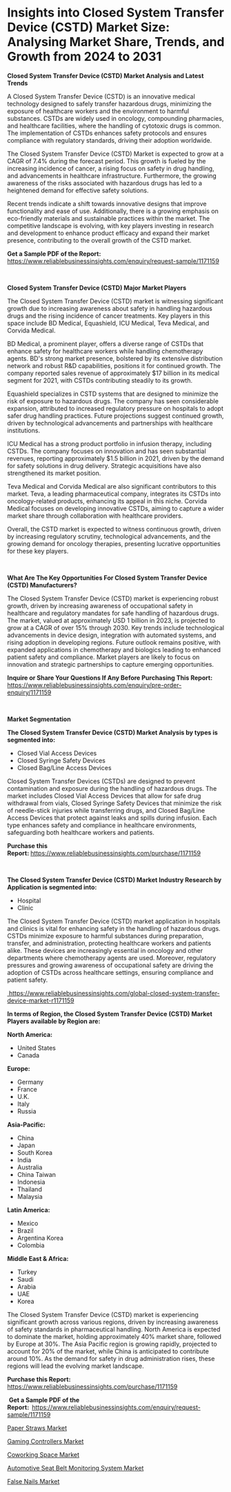 <p><h1>Insights into Closed System Transfer Device (CSTD) Market Size: Analysing Market Share, Trends, and Growth from 2024 to 2031</h1></p><p><strong>Closed System Transfer Device (CSTD) Market Analysis and Latest Trends</strong></p>
<p><p>A Closed System Transfer Device (CSTD) is an innovative medical technology designed to safely transfer hazardous drugs, minimizing the exposure of healthcare workers and the environment to harmful substances. CSTDs are widely used in oncology, compounding pharmacies, and healthcare facilities, where the handling of cytotoxic drugs is common. The implementation of CSTDs enhances safety protocols and ensures compliance with regulatory standards, driving their adoption worldwide.</p><p>The Closed System Transfer Device (CSTD) Market is expected to grow at a CAGR of 7.4% during the forecast period. This growth is fueled by the increasing incidence of cancer, a rising focus on safety in drug handling, and advancements in healthcare infrastructure. Furthermore, the growing awareness of the risks associated with hazardous drugs has led to a heightened demand for effective safety solutions.</p><p>Recent trends indicate a shift towards innovative designs that improve functionality and ease of use. Additionally, there is a growing emphasis on eco-friendly materials and sustainable practices within the market. The competitive landscape is evolving, with key players investing in research and development to enhance product efficacy and expand their market presence, contributing to the overall growth of the CSTD market.</p></p>
<p><strong>Get a Sample PDF of the Report:&nbsp;</strong> <a href="https://www.reliablebusinessinsights.com/enquiry/request-sample/1171159">https://www.reliablebusinessinsights.com/enquiry/request-sample/1171159</a></p>
<p>&nbsp;</p>
<p><strong>Closed System Transfer Device (CSTD) Major Market Players</strong></p>
<p><p>The Closed System Transfer Device (CSTD) market is witnessing significant growth due to increasing awareness about safety in handling hazardous drugs and the rising incidence of cancer treatments. Key players in this space include BD Medical, Equashield, ICU Medical, Teva Medical, and Corvida Medical.</p><p>BD Medical, a prominent player, offers a diverse range of CSTDs that enhance safety for healthcare workers while handling chemotherapy agents. BD's strong market presence, bolstered by its extensive distribution network and robust R&D capabilities, positions it for continued growth. The company reported sales revenue of approximately $17 billion in its medical segment for 2021, with CSTDs contributing steadily to its growth.</p><p>Equashield specializes in CSTD systems that are designed to minimize the risk of exposure to hazardous drugs. The company has seen considerable expansion, attributed to increased regulatory pressure on hospitals to adopt safer drug handling practices. Future projections suggest continued growth, driven by technological advancements and partnerships with healthcare institutions.</p><p>ICU Medical has a strong product portfolio in infusion therapy, including CSTDs. The company focuses on innovation and has seen substantial revenues, reporting approximately $1.5 billion in 2021, driven by the demand for safety solutions in drug delivery. Strategic acquisitions have also strengthened its market position.</p><p>Teva Medical and Corvida Medical are also significant contributors to this market. Teva, a leading pharmaceutical company, integrates its CSTDs into oncology-related products, enhancing its appeal in this niche. Corvida Medical focuses on developing innovative CSTDs, aiming to capture a wider market share through collaboration with healthcare providers.</p><p>Overall, the CSTD market is expected to witness continuous growth, driven by increasing regulatory scrutiny, technological advancements, and the growing demand for oncology therapies, presenting lucrative opportunities for these key players.</p></p>
<p>&nbsp;</p>
<p><strong>What Are The Key Opportunities For Closed System Transfer Device (CSTD) Manufacturers?</strong></p>
<p><p>The Closed System Transfer Device (CSTD) market is experiencing robust growth, driven by increasing awareness of occupational safety in healthcare and regulatory mandates for safe handling of hazardous drugs. The market, valued at approximately USD 1 billion in 2023, is projected to grow at a CAGR of over 15% through 2030. Key trends include technological advancements in device design, integration with automated systems, and rising adoption in developing regions. Future outlook remains positive, with expanded applications in chemotherapy and biologics leading to enhanced patient safety and compliance. Market players are likely to focus on innovation and strategic partnerships to capture emerging opportunities.</p></p>
<p><strong>Inquire or Share Your Questions If Any Before Purchasing This Report:</strong> <a href="https://www.reliablebusinessinsights.com/enquiry/pre-order-enquiry/1171159">https://www.reliablebusinessinsights.com/enquiry/pre-order-enquiry/1171159</a></p>
<p>&nbsp;</p>
<p><strong>Market Segmentation</strong></p>
<p><strong>The Closed System Transfer Device (CSTD) Market Analysis by types is segmented into:</strong></p>
<p><ul><li>Closed Vial Access Devices</li><li>Closed Syringe Safety Devices</li><li>Closed Bag/Line Access Devices</li></ul></p>
<p><p>Closed System Transfer Devices (CSTDs) are designed to prevent contamination and exposure during the handling of hazardous drugs. The market includes Closed Vial Access Devices that allow for safe drug withdrawal from vials, Closed Syringe Safety Devices that minimize the risk of needle-stick injuries while transferring drugs, and Closed Bag/Line Access Devices that protect against leaks and spills during infusion. Each type enhances safety and compliance in healthcare environments, safeguarding both healthcare workers and patients.</p></p>
<p><strong>Purchase this Report:&nbsp;</strong><a href="https://www.reliablebusinessinsights.com/purchase/1171159">https://www.reliablebusinessinsights.com/purchase/1171159</a></p>
<p>&nbsp;</p>
<p><strong>The Closed System Transfer Device (CSTD) Market Industry Research by Application is segmented into:</strong></p>
<p><ul><li>Hospital</li><li>Clinic</li></ul></p>
<p><p>The Closed System Transfer Device (CSTD) market application in hospitals and clinics is vital for enhancing safety in the handling of hazardous drugs. CSTDs minimize exposure to harmful substances during preparation, transfer, and administration, protecting healthcare workers and patients alike. These devices are increasingly essential in oncology and other departments where chemotherapy agents are used. Moreover, regulatory pressures and growing awareness of occupational safety are driving the adoption of CSTDs across healthcare settings, ensuring compliance and patient safety.</p></p>
<p><a href="https://www.reliablebusinessinsights.com/global-closed-system-transfer-device-market-r1171159">&nbsp;https://www.reliablebusinessinsights.com/global-closed-system-transfer-device-market-r1171159</a></p>
<p><strong>In terms of Region, the Closed System Transfer Device (CSTD) Market Players available by Region are:</strong></p>
<p>
    <p> <strong> North America: </strong>
        <ul>
            <li>United States</li>
            <li>Canada</li>
        </ul>
        </p> 
    <p> <strong> Europe: </strong>
        <ul>
            <li>Germany</li>
            <li>France</li>
            <li>U.K.</li>
            <li>Italy</li>
            <li>Russia</li>
        </ul>
        </p> 
    <p> <strong> Asia-Pacific: </strong>
        <ul>
            <li>China</li>
            <li>Japan</li>
            <li>South Korea</li>
            <li>India</li>
            <li>Australia</li>
            <li>China Taiwan</li>
            <li>Indonesia</li>
            <li>Thailand</li>
            <li>Malaysia</li>
        </ul>
        </p> 
    <p> <strong> Latin America: </strong>
        <ul>
            <li>Mexico</li>
            <li>Brazil</li>
            <li>Argentina Korea</li>
            <li>Colombia</li>
        </ul>
        </p> 
    <p> <strong> Middle East & Africa: </strong>
        <ul>
            <li>Turkey</li>
            <li>Saudi</li>
            <li>Arabia</li>
            <li>UAE</li>
            <li>Korea</li>
        </ul>
    </p>
    </p>
<p><p>The Closed System Transfer Device (CSTD) market is experiencing significant growth across various regions, driven by increasing awareness of safety standards in pharmaceutical handling. North America is expected to dominate the market, holding approximately 40% market share, followed by Europe at 30%. The Asia Pacific region is growing rapidly, projected to account for 20% of the market, while China is anticipated to contribute around 10%. As the demand for safety in drug administration rises, these regions will lead the evolving market landscape.</p></p>
<p><strong>Purchase this Report: </strong><a href="https://www.reliablebusinessinsights.com/purchase/1171159">https://www.reliablebusinessinsights.com/purchase/1171159</a></p>
<p>&nbsp;<strong>Get a Sample PDF of the Report:&nbsp;&nbsp;</strong><a href="https://www.reliablebusinessinsights.com/enquiry/request-sample/1171159">https://www.reliablebusinessinsights.com/enquiry/request-sample/1171159</a></p>
<p><strong></strong></p>
<p><p><a href="https://www.linkedin.com/pulse/paper-straws-market-revolution-2024-2031-trends-shaping-gstoe">Paper Straws Market</a></p><p><a href="https://issuu.com/reportprime-2/docs/gaming-controllers-market-size-2030_bbabe19e24114b">Gaming Controllers Market</a></p><p><a href="https://www.linkedin.com/pulse/global-coworking-space-market-focus-product-type-privatepublic-kxree">Coworking Space Market</a></p><p><a href="https://medium.com/@jonatanjast75/global-automotive-seat-belt-monitoring-system-market-focus-on-application-end-use-industry-type-185c49ce9205?postPublishedType=repub">Automotive Seat Belt Monitoring System Market</a></p><p><a href="https://issuu.com/reportprime-2/docs/false-nails-market-size-2030.pptx_f1c5a741257133">False Nails Market</a></p></p>